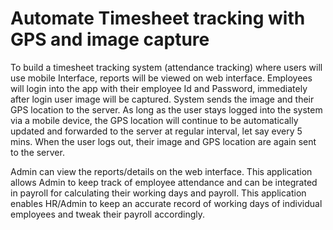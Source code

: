# Automate Timesheet tracking with GPS and image capture 

To build a timesheet tracking system (attendance tracking) where users will use mobile Interface, reports will be viewed on web interface.
Employees will login into the app with their employee Id and Password, immediately after login user image will be captured. System sends the image and their GPS location to the server.
As long as the user stays logged into the system via a mobile device, the GPS location will continue to be automatically updated and forwarded to the server at regular interval, let say every 5 mins. When the user logs out, their image and GPS location are again sent to the server.

Admin can view the reports/details on the web interface. This application allows Admin to keep track of employee attendance and can be integrated in payroll for calculating their working days and payroll. This application enables  HR/Admin to keep an accurate record of working days of individual employees and tweak their payroll accordingly.

